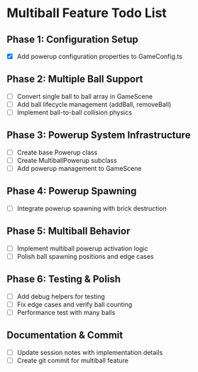 # Multiball Feature Todo List

## Phase 1: Configuration Setup
- [x] Add powerup configuration properties to GameConfig.ts

## Phase 2: Multiple Ball Support  
- [ ] Convert single ball to ball array in GameScene
- [ ] Add ball lifecycle management (addBall, removeBall)
- [ ] Implement ball-to-ball collision physics

## Phase 3: Powerup System Infrastructure
- [ ] Create base Powerup class
- [ ] Create MultiballPowerup subclass
- [ ] Add powerup management to GameScene

## Phase 4: Powerup Spawning
- [ ] Integrate powerup spawning with brick destruction

## Phase 5: Multiball Behavior
- [ ] Implement multiball powerup activation logic
- [ ] Polish ball spawning positions and edge cases

## Phase 6: Testing & Polish
- [ ] Add debug helpers for testing
- [ ] Fix edge cases and verify ball counting
- [ ] Performance test with many balls

## Documentation & Commit
- [ ] Update session notes with implementation details
- [ ] Create git commit for multiball feature